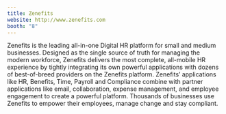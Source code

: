 ```yaml
---
title: Zenefits
website: http://www.zenefits.com
booth: "8"
---
```


Zenefits is the leading all-in-one Digital HR platform for small and medium businesses. Designed as the single source of truth for managing the modern workforce, Zenefits delivers the most complete, all-mobile HR experience by tightly integrating its own powerful applications with dozens of best-of-breed providers on the Zenefits platform. Zenefits’ applications like HR, Benefits, Time, Payroll and Compliance combine with partner applications like email, collaboration, expense management, and employee engagement to create a powerful platform. Thousands of businesses use Zenefits to empower their employees, manage change and stay compliant.
